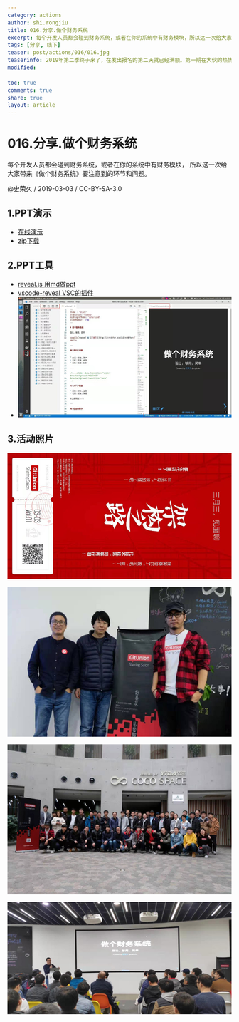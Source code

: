 ```yaml
---
category: actions
author: shi.rongjiu
title: 016.分享.做个财务系统
excerpt: 每个开发人员都会碰到财务系统，或者在你的系统中有财务模块，所以这一次给大家带来《做个财务系统》要注意到的环节和问题。
tags: [分享, 线下]
teaser: post/actions/016/016.jpg
teaserinfo: 2019年第二季终于来了，在发出报名的第二天就已经满额。第一期在大伙的热情中，圆满结束了。这么说吧，大家一致认为，期待《架构之路2.0》
modified: 

toc: true
comments: true
share: true
layout: article
---
```


# 016.分享.做个财务系统

每个开发人员都会碰到财务系统，或者在你的系统中有财务模块，
所以这一次给大家带来《做个财务系统》要注意到的环节和问题。

@史荣久 / 2019-03-03 / CC-BY-SA-3.0  

## 1.PPT演示

  * [在线演示](/rawpage/htm/016.thinking-financial-system.htm)
  * [zip下载](/rawpage/zip/a016.zip)

## 2.PPT工具

  * [reveal.js 用md做ppt](https://github.com/hakimel/reveal.js)
  * [vscode-reveal VSC的插件](https://github.com/evilz/vscode-reveal)
  * ![tools](/images/post/actions/016/tools.jpg)  


## 3.活动照片

![gitunion](/images/post/actions/016/gitunion.jpg)  

![sharer](/images/post/actions/016/sharer.jpg)  

![ending](/images/post/actions/016/ending.jpg)  

![trydofor](/images/post/actions/016/trydofor.jpg)  

